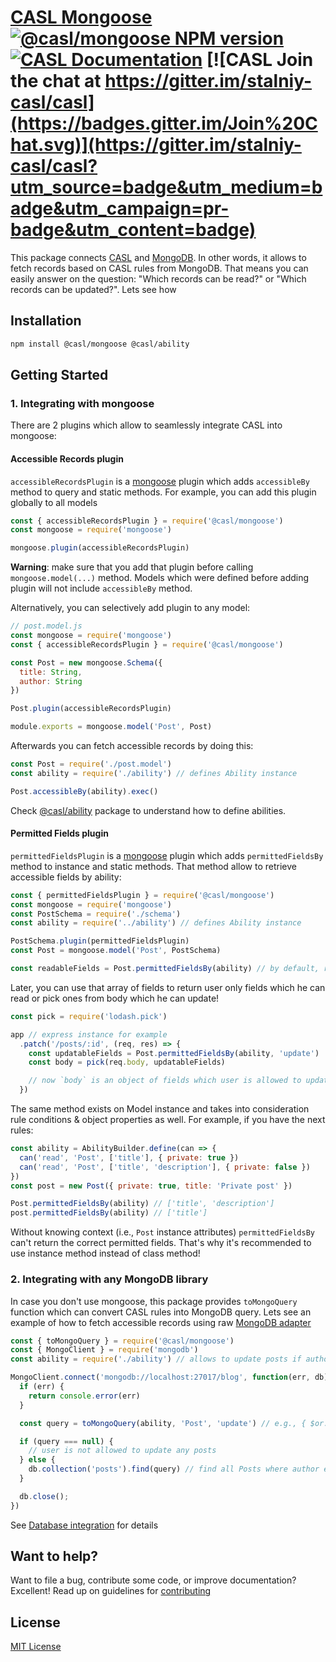 # [CASL Mongoose](https://stalniy.github.io/casl/) [![@casl/mongoose NPM version](https://badge.fury.io/js/%40casl%2Fmongoose.svg)](https://badge.fury.io/js/%40casl%2Fmongoose) [![CASL Documentation](https://img.shields.io/badge/documentation-available-brightgreen.svg)](https://stalniy.github.io/casl/) [![CASL Join the chat at https://gitter.im/stalniy-casl/casl](https://badges.gitter.im/Join%20Chat.svg)](https://gitter.im/stalniy-casl/casl?utm_source=badge&utm_medium=badge&utm_campaign=pr-badge&utm_content=badge)

This package connects [CASL][casl] and [MongoDB](https://www.mongodb.com/). In other words, it allows to fetch records based on CASL rules from MongoDB. That means you can easily answer on the question: "Which records can be read?" or "Which records can be updated?". Lets see how

## Installation

```sh
npm install @casl/mongoose @casl/ability
```

## Getting Started

### 1. Integrating with mongoose

There are 2 plugins which allow to seamlessly integrate CASL into mongoose:

#### Accessible Records plugin

`accessibleRecordsPlugin` is a [mongoose][mongoose] plugin which adds `accessibleBy` method to query and static methods. For example, you can add this plugin globally to all models

```js
const { accessibleRecordsPlugin } = require('@casl/mongoose')
const mongoose = require('mongoose')

mongoose.plugin(accessibleRecordsPlugin)
```

**Warning**: make sure that you add that plugin before calling `mongoose.model(...)` method. Models which were defined before adding plugin will not include `accessibleBy` method.

Alternatively, you can selectively add plugin to any model:

```js
// post.model.js
const mongoose = require('mongoose')
const { accessibleRecordsPlugin } = require('@casl/mongoose')

const Post = new mongoose.Schema({
  title: String,
  author: String
})

Post.plugin(accessibleRecordsPlugin)

module.exports = mongoose.model('Post', Post)
```

Afterwards you can fetch accessible records by doing this:

```js
const Post = require('./post.model')
const ability = require('./ability') // defines Ability instance

Post.accessibleBy(ability).exec()
```

Check [@casl/ability][casl-ability] package to understand how to define abilities.

#### Permitted Fields plugin

`permittedFieldsPlugin` is a [mongoose][mongoose] plugin which adds `permittedFieldsBy` method to instance and static methods.
That method allow to retrieve accessible fields by ability:

```js
const { permittedFieldsPlugin } = require('@casl/mongoose')
const mongoose = require('mongoose')
const PostSchema = require('./schema')
const ability = require('../ability') // defines Ability instance

PostSchema.plugin(permittedFieldsPlugin)
const Post = mongoose.model('Post', PostSchema)

const readableFields = Post.permittedFieldsBy(ability) // by default, returns fields for `read` action
```

Later, you can use that array of fields to return user only fields which he can read or pick ones from body which he can update!

```js
const pick = require('lodash.pick')

app // express instance for example
  .patch('/posts/:id', (req, res) => {
    const updatableFields = Post.permittedFieldsBy(ability, 'update')
    const body = pick(req.body, updatableFields)

    // now `body` is an object of fields which user is allowed to update
  })
```

The same method exists on Model instance and takes into consideration rule conditions & object properties as well.
For example, if you have the next rules:

```js
const ability = AbilityBuilder.define(can => {
  can('read', 'Post', ['title'], { private: true })
  can('read', 'Post', ['title', 'description'], { private: false })
})
const post = new Post({ private: true, title: 'Private post' })

Post.permittedFieldsBy(ability) // ['title', 'description']
post.permittedFieldsBy(ability) // ['title']
```

Without knowing context (i.e., `Post` instance attributes) `permittedFieldsBy` can't return the correct permitted fields. That's why it's recommended to use instance method instead of class method!

### 2. Integrating with any MongoDB library

In case you don't use mongoose, this package provides `toMongoQuery` function which can convert CASL rules into MongoDB query. Lets see an example of how to fetch accessible records using raw [MongoDB adapter][mongo-adapter]

```js
const { toMongoQuery } = require('@casl/mongoose')
const { MongoClient } = require('mongodb')
const ability = require('./ability') // allows to update posts if author equals "me"

MongoClient.connect('mongodb://localhost:27017/blog', function(err, db) {
  if (err) {
    return console.error(err)
  }

  const query = toMongoQuery(ability, 'Post', 'update') // e.g., { $or: [{ author: 'me' }] }

  if (query === null) {
    // user is not allowed to update any posts
  } else {
    db.collection('posts').find(query) // find all Posts where author equals 'me'
  }

  db.close();
})
```

See [Database integration][database-integration] for details

## Want to help?

Want to file a bug, contribute some code, or improve documentation? Excellent! Read up on guidelines for [contributing][contributing]

## License

[MIT License](http://www.opensource.org/licenses/MIT)

[contributing]: /CONTRIBUTING.md
[mongoose]: http://mongoosejs.com/
[mongo-adapter]: https://mongodb.github.io/node-mongodb-native/
[database-integration]: https://stalniy.github.io/casl/abilities/database/integration/2017/07/22/database-integration.html
[casl-ability]: https://github.com/stalniy/casl
[casl]: https://github.com/stalniy/casl
